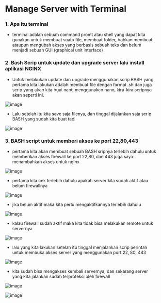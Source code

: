 # Manage Server with Terminal

### 1. Apa itu terminal
- terminal adalah sebuah command promt atau shell yang dapat kita gunakan untuk membuat suatu file, membuat folder, bahkan membuat ataupun mengubah akses yang berbasis sebuah teks dan belum menjadi sebuah GUI (graphical unit interface)

### 2. Bash Scrip untuk update dan upgrade server lalu install aplikasi NGINX
- Untuk melakukan update dan upgrade menggunakan scrip BASH yang pertama kita lakukan adalah membuat file dengan format .sh dan juga scrip yang akan kita buat nanti menggunakan nano, kira-kira scripnya akan seperti ini.

![image](https://user-images.githubusercontent.com/68781074/212644624-9498617e-c587-45da-957f-95f2b1a0be66.png)

- Lalu setelah itu kita save saja filenya, dan tinggal dijalankan saja scrip BASH yang sudah kita buat tadi

![image](https://user-images.githubusercontent.com/68781074/212644753-ef3c42b3-55b2-433a-bc1b-9847dac691ac.png)

### 3.  BASH script untuk memberi akses ke port 22,80,443
- pertama kita akan membuat sebuah BASH sripnya terlebih dahulu untuk memberikan akses firewall ke port 22,80, dan 443 juga saya menambahkan akses untuk nginx

![image](https://user-images.githubusercontent.com/68781074/212647194-02de8260-562d-429f-a76f-dff6d93370ee.png)

- pertama kita cek terlebih dahulu apakah server kita sudah aktif atau belum firewallnya

![image](https://user-images.githubusercontent.com/68781074/212645503-21aaab4c-07ad-46fc-8d87-776d0350aa3b.png)

- jika belum aktif maka kita perlu mengaktifkannya terlebih dahulu

![image](https://user-images.githubusercontent.com/68781074/212647785-98017f5d-81be-4c2d-ad2f-4901a08769c5.png)

- kalau firewall sudah aktif maka kita tidak bisa melakukan remote untuk servernya

![image](https://user-images.githubusercontent.com/68781074/212647713-7ad58506-5912-4510-8e8b-36b8528fe38b.png)

- lalu yang kita lakukan setelah itu tinggal menjalankan scrip perintah untuk membuka akses server yang menggunakan port 22, 80, 443

![image](https://user-images.githubusercontent.com/68781074/212648047-7691c002-21e4-4153-9168-4015129aeb10.png)

- kita sudah bisa mengakses kembali servernya, dan sekarang server yang kita jalankan sudah terproteksi oleh firewall

![image](https://user-images.githubusercontent.com/68781074/212648302-5527fe7f-6c1d-47df-bf16-cd1a0ae10a74.png)

![image](https://user-images.githubusercontent.com/68781074/212648550-4f37dd89-bfc1-4300-8656-0725ac75ec84.png)
